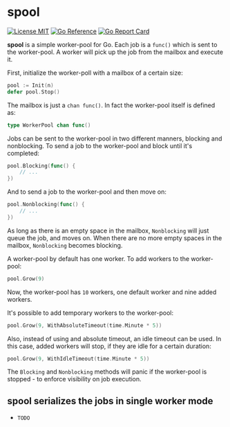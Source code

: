 # spool

[![License MIT](https://img.shields.io/badge/License-MIT-blue.svg)](http://opensource.org/licenses/MIT)
[![Go Reference](https://pkg.go.dev/badge/github.com/dc0d/spool.svg)](https://pkg.go.dev/github.com/dc0d/spool)
[![Go Report Card](https://goreportcard.com/badge/github.com/dc0d/spool)](https://goreportcard.com/report/github.com/dc0d/spool)


**spool** is a simple worker-pool for Go. Each job is a `func()` which is sent to the worker-pool. A worker will pick up the job from the mailbox and execute it.

First, initialize the worker-poll with a mailbox of a certain size:

```go
pool := Init(n)
defer pool.Stop()
```

The mailbox is just a `chan func()`. In fact the worker-pool itself is defined as:

```go
type WorkerPool chan func()
```

Jobs can be sent to the worker-pool in two different manners, blocking and nonblocking. To send a job to the worker-pool and block until it's completed:

```go
pool.Blocking(func() {
    // ...
})
```

And to send a job to the worker-pool and then move on:

```go
pool.Nonblocking(func() {
    // ...
})
```

As long as there is an empty space in the mailbox, `Nonblocking` will just queue the job, and moves on. When there are no more empty spaces in the mailbox, `Nonblocking` becomes blocking.

A worker-pool by default has one worker. To add workers to the worker-pool:

```go
pool.Grow(9)
```

Now, the worker-pool has `10` workers, one default worker and nine added workers.

It's possible to add temporary workers to the worker-pool:

```go
pool.Grow(9, WithAbsoluteTimeout(time.Minute * 5))
```

Also, instead of using and absolute timeout, an idle timeout can be used. In this case, added workers will stop, if they are idle for a certain duration:

```go
pool.Grow(9, WithIdleTimeout(time.Minute * 5))
```

The `Blocking` and `Nonblocking` methods will panic if the worker-pool is stopped - to enforce visibility on job execution.

## spool serializes the jobs in single worker mode

- `TODO`
